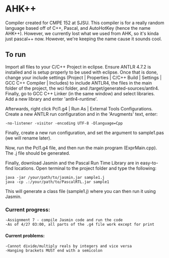 # AHK++
Compiler created for CMPE 152 at SJSU. This compiler is for a really random language based off of C++, Pascal, and AutoHotKey (hence the name AHK++). However, we currently lost what we used from AHK, so it's kinda just pascal++ now. However, we're keeping the name cause it sounds cool. 

## To run
Import all files to your C/C++ Project in eclipse. Ensure ANTLR 4.7.2 is installed and is setup properly to be used with eclipse. Once that is done, change your include settings (Project | Properties | C/C++ Build | Settings | GCC C++ Compiler | Includes) to include ANTLR4, the files in the main folder of the project, the wci folder, and /target/generated-sources/antlr4. Finally, go to GCC C++ Linker (in the same window) and select libraries. Add a new library and enter 'antlr4-runtime'. 

Afterwards, right click Pcl1.g4 | Run As | External Tools Configurations. Create a new ANTLR run configuration and in the 'Arugments' text, enter: 
```
-no-listener -visitor -encoding UTF-8 -Dlanguage=Cpp
```
Finally, create a new run configuration, and set the argument to sample1.pas (we will rename later). 

Now, run the Pcl1.g4 file, and then run the main program (ExprMain.cpp). The .j file should be generated. 

Finally, download Jasmin and the Pascal Run Time Library are in easy-to-find locations. Open terminal to the project folder and type the following: 

```
java -jar /your/path/to/jasmin.jar sample1.j
java -cp .:/your/path/to/PascalRTL.jar sample1
```
This will generate a class file (sample1.j) where you can then run it using Jasmin. 
### Current progress:
```
-Assignment 7 - compile Jasmin code and run the code
-As of 4/27 03:00, all parts of the .g4 file work except for print
```

#### Current problems:
```
-Cannot divide/multiply reals by integers and vice versa 
-Hanging brackets MUST end with a semicolon
```

